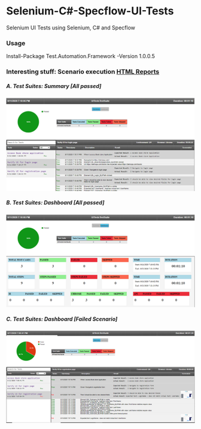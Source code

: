 # Selenium-C#-Specflow-UI-Tests
Selenium UI Tests using Selenium, C# and Specflow

### Usage
Install-Package Test.Automation.Framework -Version 1.0.0.5

### Interesting stuff: Scenario execution [HTML Reports](https://github.com/SandeepDhamale19/Selenium-UI-Tests/tree/master/TestAutomation.UITests/Results)
##### A. Test Suites: Summary [All passed]
 <kbd>![](TestAutomation.UITests/Results/ExecutionReport_Pass_Summary.PNG)</kbd>
 <!--<img src="TestAutomation.UITests/Results/ExecutionReport_Pass_Summary.PNG"  width="1000" height="600">-->
 
##### B. Test Suites: Dashboard [All passed]
  <kbd>![](TestAutomation.UITests/Results/ExecutionReport_Pass_Dashboard.PNG)<kbd>

##### C. Test Suites: Dashboard [Failed Scenario]
  <kbd>![](TestAutomation.UITests/Results/ExecutionReport_Fail_Summary.PNG)</kbd>

 
